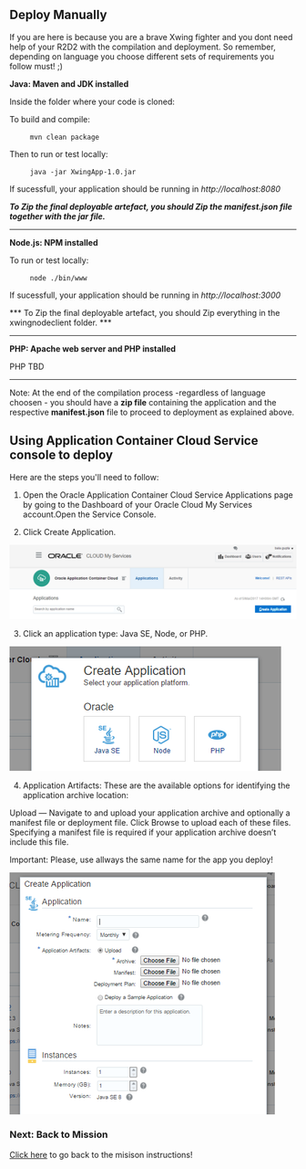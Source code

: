 ## Deploy Manually ##

If you are here is because you are a brave Xwing fighter and you dont need help of your R2D2 with the compilation and deployment.
So remember, depending on language you choose different sets of requirements you follow must! ;)

  **Java: Maven and JDK installed**
  
  Inside the folder where your code is cloned:
  
  To build and compile:
        
         mvn clean package
  
  Then to run or test locally:
  
         java -jar XwingApp-1.0.jar
         
  If sucessfull, your application should be running in *http://localhost:8080*
    
  ***To Zip the final deployable artefact, you should Zip the manifest.json file together with the jar file.***
   
   
   -----------------------------------------------------------------------------------------------------------------
 
  **Node.js: NPM installed**
    
  To run or test locally:
    
         node ./bin/www
         
  If sucessfull, your application should be running in *http://localhost:3000*
    
  *** To Zip the final deployable artefact, you should Zip everything in the xwingnodeclient folder. ***
  
  -----------------------------------------------------------------------------------------------------------------

  **PHP: Apache web server and PHP installed**
  
  PHP TBD
  
  -----------------------------------------------------------------------------------------------------------------

Note: At the end of the compilation process -regardless of language choosen - you should have a **zip file** containing the application and the  respective **manifest.json** file to proceed to deployment as explained above.

## Using Application Container Cloud Service console to deploy ##

Here are the steps you'll need to follow:

1) Open the Oracle Application Container Cloud Service Applications page by going to the Dashboard of your Oracle Cloud My Services account.Open the Service Console.

2) Click Create Application.

![alt text](createappaccs01.PNG)

3) Click an application type: Java SE, Node, or PHP.

![alt text](createappaccs02.PNG)

4) Application Artifacts: These are the available options for identifying the application archive location:

Upload — Navigate to and upload your application archive and optionally a manifest file or deployment file. 
Click Browse to upload each of these files. 
Specifying a manifest file is required if your application archive doesn’t include this file.

Important: Please, use allways the same name for the app you deploy! 

![alt text](createappaccs03.PNG)

### Next: Back to Mission ###

[Click here](../missions/deploy.md) to go back to the misison instructions!


